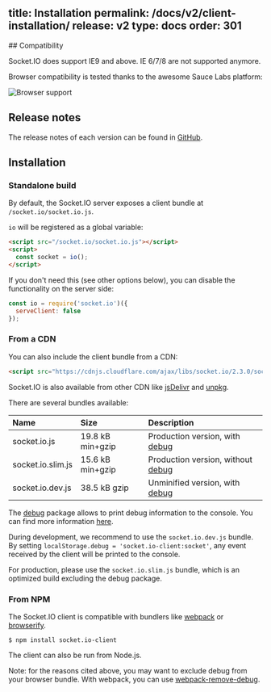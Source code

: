 title: Installation
permalink: /docs/v2/client-installation/
release: v2
type: docs
order: 301
---

## Compatibility

Socket.IO does support IE9 and above. IE 6/7/8 are not supported anymore.

Browser compatibility is tested thanks to the awesome Sauce Labs platform:

![Browser support](/images/saucelabs.svg)

## Release notes

The release notes of each version can be found in [GitHub](https://github.com/socketio/socket.io-client/releases).

## Installation

### Standalone build

By default, the Socket.IO server exposes a client bundle at `/socket.io/socket.io.js`.

`io` will be registered as a global variable:

```html
<script src="/socket.io/socket.io.js"></script>
<script>
  const socket = io();
</script>
```

If you don't need this (see other options below), you can disable the functionality on the server side:

```js
const io = require('socket.io')({
  serveClient: false
});
```

### From a CDN

You can also include the client bundle from a CDN:

```html
<script src="https://cdnjs.cloudflare.com/ajax/libs/socket.io/2.3.0/socket.io.js"></script>
```

Socket.IO is also available from other CDN like [jsDelivr](https://cdn.jsdelivr.net/npm/socket.io-client@2.3.0/dist/socket.io.js) and [unpkg](https://unpkg.com/socket.io-client@2.3.0/dist/socket.io.js).

There are several bundles available:

| Name              | Size             | Description |
|:------------------|:-----------------|:------------|
| socket.io.js      | 19.8 kB min+gzip | Production version, with [debug](https://www.npmjs.com/package/debug)    |
| socket.io.slim.js | 15.6 kB min+gzip | Production version, without [debug](https://www.npmjs.com/package/debug) |
| socket.io.dev.js  | 38.5 kB gzip     | Unminified version, with [debug](https://www.npmjs.com/package/debug)    |

The [debug](https://www.npmjs.com/package/debug) package allows to print debug information to the console. You can find more information [here](/docs/logging-and-debugging/).

During development, we recommend to use the `socket.io.dev.js` bundle. By setting `localStorage.debug = 'socket.io-client:socket'`, any event received by the client will be printed to the console.

For production, please use the `socket.io.slim.js` bundle, which is an optimized build excluding the debug package.

### From NPM

The Socket.IO client is compatible with bundlers like [webpack](https://webpack.js.org/) or [browserify](http://browserify.org/).

```
$ npm install socket.io-client
```

The client can also be run from Node.js.

Note: for the reasons cited above, you may want to exclude debug from your browser bundle. With webpack, you can use [webpack-remove-debug](https://github.com/johngodley/webpack-remove-debug).
